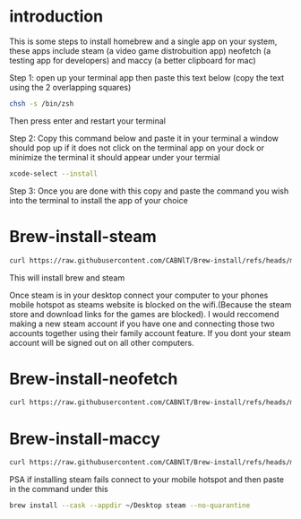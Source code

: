 # introduction

This is some steps to install homebrew and a single app on your system, these apps include steam (a video game distrobuition app) neofetch (a testing app for developers) and maccy (a better clipboard for mac)

Step 1: open up your terminal app then paste this text below (copy the text using the 2 overlapping squares)
```bash
chsh -s /bin/zsh
```
Then press enter and restart your terminal

Step 2: Copy this command below and paste it in your terminal a window should pop up if it does not click on the terminal app on your dock or minimize the terminal it should appear under your termial
```bash
xcode-select --install
```

Step 3: Once you are done with this copy and paste the command you wish into the terminal to install the app of your choice
# Brew-install-steam

```bash
curl https://raw.githubusercontent.com/CABNlT/Brew-install/refs/heads/main/install_homebrew_steam.sh | sh
```
This will install brew and steam

Once steam is in your desktop connect your computer to your phones mobile hotspot as steams website is blocked on the wifi.(Because the steam store and download links for the games are blocked). I would reccomend making a new steam account if you have one and connecting those two accounts together using their family account feature. If you dont your steam account will be signed out on all other computers.

# Brew-install-neofetch

```bash
curl https://raw.githubusercontent.com/CABNlT/Brew-install/refs/heads/main/install_homebrew_neofetch.sh | sh
```

# Brew-install-maccy

```bash
curl https://raw.githubusercontent.com/CABNlT/Brew-install/refs/heads/main/install_homebrew_maccy.sh | sh
```

PSA if installing steam fails connect to your mobile hotspot and then paste in the command under this

```bash
brew install --cask --appdir ~/Desktop steam --no-quarantine
```
